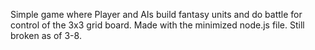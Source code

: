 Simple game where Player and AIs build fantasy units and do battle for control of the 3x3 grid board. Made with the minimized node.js file. Still broken as of 3-8.
